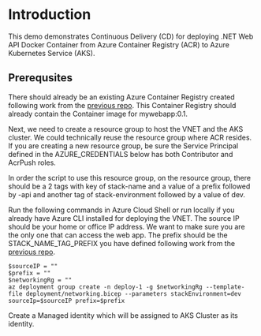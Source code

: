 # Introduction
This demo demonstrates Continuous Delivery (CD) for deploying .NET Web API Docker Container from Azure Container Registry (ACR) to Azure Kubernetes Service (AKS). 

## Prerequsites
There should already be an existing Azure Container Registry created following work from the [previous repo](https://github.com/seekdavidlee/github-action-continuous-delivery-apps). This Container Registry should already contain the Container image for mywebapp:0.1.

Next, we need to create a resource group to host the VNET and the AKS cluster. We could technically reuse the resource group where ACR resides. If you are creating a new resource group, be sure the Service Principal defined in the AZURE_CREDENTIALS below has both Contributor and AcrPush roles. 

In order the script to use this resource group, on the resource group, there should be a 2 tags with key of stack-name and a value of a prefix followed by -api and another tag of stack-environment followed by a value of dev.

Run the following commands in Azure Cloud Shell or run locally if you already have Azure CLI installed for deploying the VNET. The source IP should be your home or office IP address. We want to make sure you are the only one that can access the web app. The prefix should be the STACK_NAME_TAG_PREFIX you have defined following work from the [previous repo](https://github.com/seekdavidlee/github-action-continuous-delivery-apps).

```
$sourceIP = ""
$prefix = ""
$networkingRg = ""
az deployment group create -n deploy-1 -g $networkingRg --template-file deployment/networking.bicep --parameters stackEnvironment=dev sourceIp=$sourceIP prefix=$prefix
```

Create a Managed identity which will be assigned to AKS Cluster as its identity.